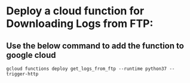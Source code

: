 # Deploy a cloud function for Downloading Logs from FTP:

## Use the below command to add the function to google cloud
```
gcloud functions deploy get_logs_from_ftp --runtime python37 --trigger-http
```
